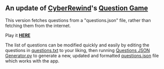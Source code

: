 ## An update of [CyberRewind](https://github.com/CyberRewind)'s [Question Game](https://github.com/CyberRewind/Questions-Game-)

This version fetches questions from a "questions.json" file, rather than fetching them from the internet.

Play it **[HERE](https://kay-who-codes.github.io/CyberRewinds-Question-Game/)**

The list of questions can be modified quickly and easily by editing the questions in [questions.txt](https://github.com/kay-who-codes/Dionnes-Question-Game/blob/main/Non-App/questions.txt) to your liking, then running [Questions JSON Generator.py](https://github.com/kay-who-codes/Dionnes-Question-Game/blob/main/Non-App/Questions%20JSON%20Generator.py) to generate a new, updated and formatted [questions.json](https://github.com/kay-who-codes/Dionnes-Question-Game/blob/main/questions.json) file which works with the app.
